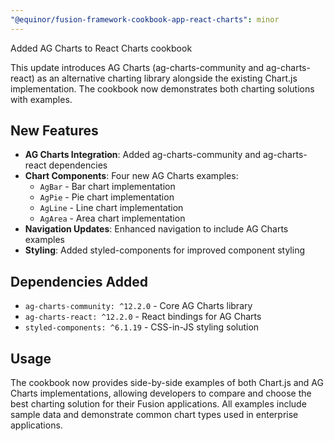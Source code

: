 ```yaml
---
"@equinor/fusion-framework-cookbook-app-react-charts": minor
---
```


Added AG Charts to React Charts cookbook

This update introduces AG Charts (ag-charts-community and ag-charts-react) as an alternative charting library alongside the existing Chart.js implementation. The cookbook now demonstrates both charting solutions with examples.

## New Features

- **AG Charts Integration**: Added ag-charts-community and ag-charts-react dependencies
- **Chart Components**: Four new AG Charts examples:
  - `AgBar` - Bar chart implementation
  - `AgPie` - Pie chart implementation  
  - `AgLine` - Line chart implementation
  - `AgArea` - Area chart implementation
- **Navigation Updates**: Enhanced navigation to include AG Charts examples
- **Styling**: Added styled-components for improved component styling

## Dependencies Added

- `ag-charts-community: ^12.2.0` - Core AG Charts library
- `ag-charts-react: ^12.2.0` - React bindings for AG Charts
- `styled-components: ^6.1.19` - CSS-in-JS styling solution

## Usage

The cookbook now provides side-by-side examples of both Chart.js and AG Charts implementations, allowing developers to compare and choose the best charting solution for their Fusion applications. All examples include sample data and demonstrate common chart types used in enterprise applications.
